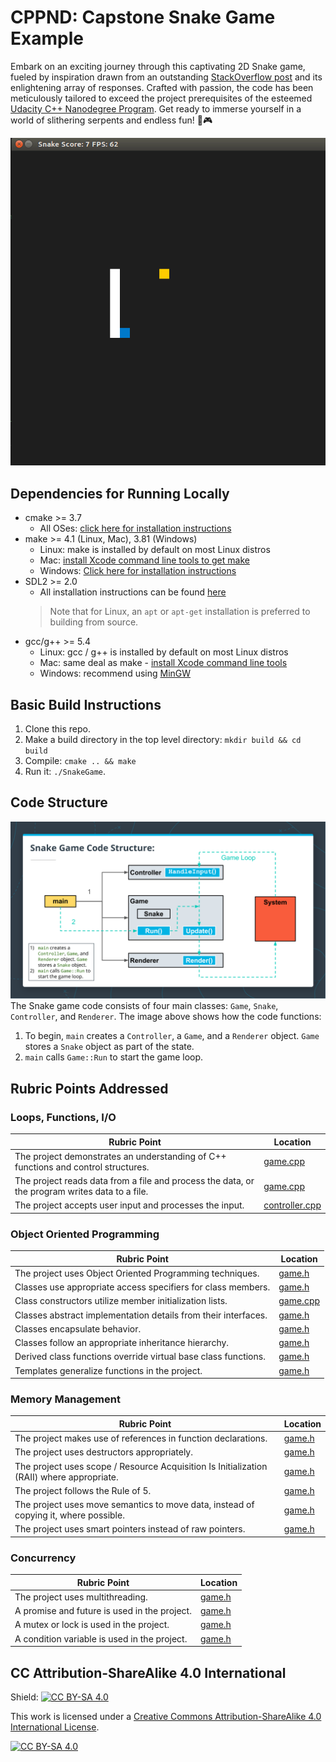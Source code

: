 # CPPND: Capstone Snake Game Example

Embark on an exciting journey through this captivating 2D Snake game, fueled by inspiration drawn from an outstanding [StackOverflow post](https://codereview.stackexchange.com/questions/212296/snake-game-in-c-with-sdl) and its enlightening array of responses. Crafted with passion, the code has been meticulously tailored to exceed the project prerequisites of the esteemed [Udacity C++ Nanodegree Program](https://www.udacity.com/course/c-plus-plus-nanodegree--nd213). Get ready to immerse yourself in a world of slithering serpents and endless fun! 🐍🎮

![Game Play Screenshot](image/snake_game.gif)

## Dependencies for Running Locally
* cmake >= 3.7
  * All OSes: [click here for installation instructions](https://cmake.org/install/)
* make >= 4.1 (Linux, Mac), 3.81 (Windows)
  * Linux: make is installed by default on most Linux distros
  * Mac: [install Xcode command line tools to get make](https://developer.apple.com/xcode/features/)
  * Windows: [Click here for installation instructions](http://gnuwin32.sourceforge.net/packages/make.htm)
* SDL2 >= 2.0
  * All installation instructions can be found [here](https://wiki.libsdl.org/Installation)
  >Note that for Linux, an `apt` or `apt-get` installation is preferred to building from source. 
* gcc/g++ >= 5.4
  * Linux: gcc / g++ is installed by default on most Linux distros
  * Mac: same deal as make - [install Xcode command line tools](https://developer.apple.com/xcode/features/)
  * Windows: recommend using [MinGW](http://www.mingw.org/)

## Basic Build Instructions

1. Clone this repo.
2. Make a build directory in the top level directory: `mkdir build && cd build`
3. Compile: `cmake .. && make`
4. Run it: `./SnakeGame`.

## Code Structure

![Code Structure](image/code_structure.png)
The Snake game code consists of four main classes: `Game`, `Snake`, `Controller`, and `Renderer`. The image above shows how the code functions:

1. To begin, `main` creates a `Controller`, a `Game`, and a `Renderer` object. `Game` stores a `Snake` object as part of the state.
1. `main` calls `Game::Run` to start the game loop.

## Rubric Points Addressed

### Loops, Functions, I/O

| Rubric Point | Location |
| --- | --- |
| The project demonstrates an understanding of C++ functions and control structures. | [game.cpp](src/game.cpp) |
| The project reads data from a file and process the data, or the program writes data to a file. | [game.cpp](src/game.cpp) |
| The project accepts user input and processes the input. | [controller.cpp](src/controller.cpp) |

### Object Oriented Programming

| Rubric Point | Location |
| --- | --- |
| The project uses Object Oriented Programming techniques. | [game.h](src/game.h) |
| Classes use appropriate access specifiers for class members. | [game.h](src/game.h) |
| Class constructors utilize member initialization lists. | [game.cpp](src/game.cpp) |
| Classes abstract implementation details from their interfaces. | [game.h](src/game.h) |
| Classes encapsulate behavior. | [game.h](src/game.h) |
| Classes follow an appropriate inheritance hierarchy. | [game.h](src/game.h) |
| Derived class functions override virtual base class functions. | [game.h](src/game.h) |
| Templates generalize functions in the project. | [game.h](src/game.h) |

### Memory Management

| Rubric Point | Location |
| --- | --- |
| The project makes use of references in function declarations. | [game.h](src/game.h) |
| The project uses destructors appropriately. | [game.h](src/game.h) |
| The project uses scope / Resource Acquisition Is Initialization (RAII) where appropriate. | [game.h](src/game.h) |
| The project follows the Rule of 5. | [game.h](src/game.h) |
| The project uses move semantics to move data, instead of copying it, where possible. | [game.h](src/game.h) |
| The project uses smart pointers instead of raw pointers. | [game.h](src/game.h) |

### Concurrency

| Rubric Point | Location |
| --- | --- |
| The project uses multithreading. | [game.h](src/game.h) |
| A promise and future is used in the project. | [game.h](src/game.h) |
| A mutex or lock is used in the project. | [game.h](src/game.h) |
| A condition variable is used in the project. | [game.h](src/game.h) |

## CC Attribution-ShareAlike 4.0 International

Shield: [![CC BY-SA 4.0][cc-by-sa-shield]][cc-by-sa]

This work is licensed under a
[Creative Commons Attribution-ShareAlike 4.0 International License][cc-by-sa].

[![CC BY-SA 4.0][cc-by-sa-image]][cc-by-sa]

[cc-by-sa]: http://creativecommons.org/licenses/by-sa/4.0/
[cc-by-sa-image]: https://licensebuttons.net/l/by-sa/4.0/88x31.png
[cc-by-sa-shield]: https://img.shields.io/badge/License-CC%20BY--SA%204.0-lightgrey.svg
